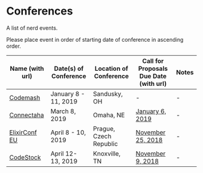Conferences
===========

A list of nerd events.

Please place event in order of starting date of conference in ascending order.

| Name (with url) | Date(s) of Conference | Location of Conference | Call for Proposals Due Date (with url) | Notes |
| --- | --- | --- | --- | --- |
| [Codemash](https://codemash.org) | January 8 - 11, 2019 | Sandusky, OH | - | - |
| [Connectaha](https://connectaha.com/) | March 8, 2019 | Omaha, NE | [January 6, 2019](https://www.papercall.io/connectaha) | - |
| [ElixirConf EU](http://www.elixirconf.eu/) | April 8 - 10, 2019 | Prague, Czech Republic | [November 25, 2018](https://eventil.com/events/elixirconfeu2019/cfp) | - |
| [CodeStock](http://codestock.org) | April 12- 13, 2019 | Knoxville, TN | [November 9, 2018](https://sessionize.com/codestock-2019) | - |

